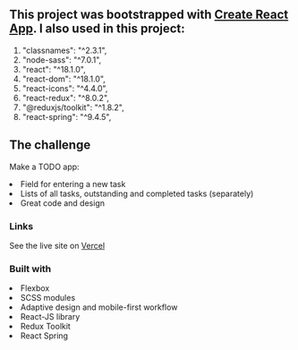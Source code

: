 ## This project was bootstrapped with [Create React App](https://github.com/facebook/create-react-app). I also used in this project:

1. "classnames": "^2.3.1",
2. "node-sass": "^7.0.1",
3. "react": "^18.1.0",
4. "react-dom": "^18.1.0",
5. "react-icons": "^4.4.0",
6. "react-redux": "^8.0.2",
7. "@reduxjs/toolkit": "^1.8.2",
8. "react-spring": "^9.4.5",

## The challenge

Make a TODO app:

<li>Field for entering a new task</li>
<li>Lists of all tasks, outstanding and completed tasks (separately)</li>
<li>Great code and design</li>

### Links

See the live site on [Vercel](https://todo-chi-steel.vercel.app/)

### Built with

<li>Flexbox</li>
<li>SCSS modules</li>
<li>Adaptive design and mobile-first workflow</li>
<li>React-JS library</li>
<li>Redux Toolkit</li>
<li>React Spring</li>
